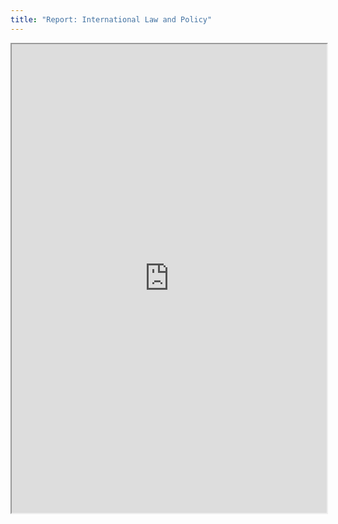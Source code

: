 ```yaml
---
title: "Report: International Law and Policy"
---
```




<iframe height="750" width="100%" src="https://ewelton.github.io/ktest/wiki.html#Report:%20International%20Law%20and%20Policy"></iframe>

